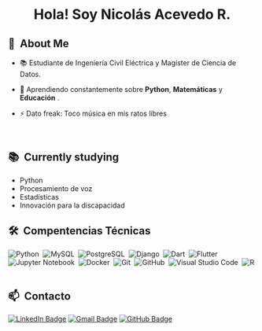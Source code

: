 <h1 align="center">Hola! Soy Nicolás Acevedo R.</h1>

<div>

  ## 🧭 &nbsp;About Me

  - 📚 Estudiante de Ingeniería Civil Eléctrica y Magíster de Ciencia de Datos.

  - 🌱  Aprendiendo constantemente sobre **Python**, **Matemáticas** y **Educación** .

  - ⚡ Dato freak: Toco música en mis ratos libres

  <br>
</div>


<div>

  ## 📚 &nbsp;Currently studying

  - Python
  - Procesamiento de voz
  - Estadísticas
  - Innovación para la discapacidad

</div>


<div>

  ## 🛠️ &nbsp;Compentencias Técnicas

  ![Python](https://img.shields.io/badge/-Python-0D1117?style=flat&logo=python)&nbsp;
  ![MySQL](https://img.shields.io/badge/-MySQL-0D1117?style=flat&logo=mysql)&nbsp;
  ![PostgreSQL](https://img.shields.io/badge/-PostgreSQL-0D1117?style=flat&logo=postgresql)&nbsp;
  ![Django](https://img.shields.io/badge/-Django-0D1117?style=flat&logo=django)&nbsp;
  ![Dart](https://img.shields.io/badge/-Dart-0D1117?style=flat&logo=dart)&nbsp;
  ![Flutter](https://img.shields.io/badge/-Flutter-0D1117?style=flat&logo=flutter)&nbsp; 
  ![Jupyter Notebook](https://img.shields.io/badge/-Jupyter%20Notebook-0D1117?style=flat&logo=jupyter)&nbsp;
  ![Docker](https://img.shields.io/badge/-Docker-0D1117?style=flat&logo=docker)&nbsp;
  ![Git](https://img.shields.io/badge/-Git-0D1117?style=flat&logo=git)&nbsp;
  ![GitHub](https://img.shields.io/badge/-GitHub-0D1117?style=flat&logo=github)&nbsp;
  ![Visual Studio Code](https://img.shields.io/badge/-VS%20Code-0D1117?style=flat&logo=visual-studio-code&logoColor=007ACC)&nbsp;
  ![R](https://img.shields.io/badge/-R-0D1117?style=flat&logo=R&logoColor=007ACC)&nbsp;

</div>

<div>

  ## 📫 &nbsp;Contacto

  [![LinkedIn Badge](https://img.shields.io/badge/-Nicolás_Acevedo-blue?style=flat-square&logo=Linkedin&logoColor=white&link=https://www.linkedin.com/in/nicolas-acevedo-4a7b421bb/)](https://www.linkedin.com/in/nicolas-acevedo-4a7b421bb/)
  [![Gmail Badge](https://img.shields.io/badge/-Nicolás_Acevedo_R.-red?style=flat-square&logo=Gmail&logoColor=white)](mailto:nico.acevedo.rivas@gmail.com)
  [![GitHub Badge](https://img.shields.io/badge/-nicoacevedor-393636?style=flat-square&logo=GitHub&logoColor=white)](https://github.com/nicoacevedor)

</div>
